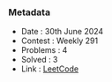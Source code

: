 ### Metadata

- Date : 30th June 2024
- Contest : Weekly 291
- Problems : 4
- Solved : 3
- Link : [LeetCode](https://leetcode.com/contest/weekly-contest-291/)